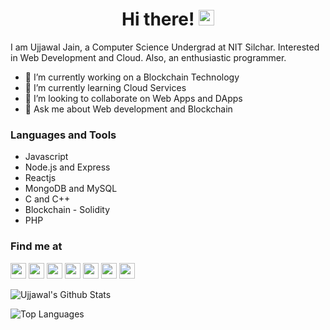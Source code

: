 <h1 align="center">Hi there! <img src="https://media.giphy.com/media/hvRJCLFzcasrR4ia7z/giphy.gif" width="25px"></h1>

I am Ujjawal Jain, a Computer Science Undergrad at NIT Silchar. Interested in Web Development and Cloud. Also, an enthusiastic programmer.

- 🔭 I’m currently working on a Blockchain Technology
- 🌱 I’m currently learning Cloud Services
- 👯 I’m looking to collaborate on Web Apps and DApps
- 💬 Ask me about Web development and Blockchain

### Languages and Tools
* Javascript
* Node.js and Express
* Reactjs
* MongoDB and MySQL
* C and C++
* Blockchain - Solidity
* PHP

### Find me at
<p>
  <a href="https://twitter.com/jainujjawal1999"><img src="https://img.shields.io/badge/twitter-%231DA1F2.svg?&style=for-the-badge&logo=twitter&logoColor=white" height=25></a>     <a href="https://www.linkedin.com/in/jainujjawal1999"><img src="https://img.shields.io/badge/linkedin-%230077B5.svg?&style=for-the-badge&logo=linkedin&logoColor=white" height=25></a>
  <a href="https://medium.com/@jainujjawal1999"><img src="https://img.shields.io/badge/medium-%2312100E.svg?&style=for-the-badge&logo=medium&logoColor=white" height=25></a> 
  <a href="https://dev.to/ujjawal1999"><img src="https://img.shields.io/badge/DEV.TO-%230A0A0A.svg?&style=for-the-badge&logo=dev-dot-to&logoColor=white" height=25></a>
  <a href="https://codepen.io/ujjawaljain"><img src="https://img.shields.io/badge/codepen-%ffffff.svg?&style=for-the-badge&logo=codepen&logoColor=black&color=white" height=25></a>
  <a href="https://codeforces.com/profile/insomniac_1999"><img src="https://img.shields.io/badge/codeforces-%230A0A0A.svg?&style=for-the-badge&logo=codeforces&logoColor=blue&color=white" height=25></a>
  <a href="https://www.codechef.com/users/ujjawal_1999"><img src="https://img.shields.io/badge/codechef-%230A0A0A.svg?&style=for-the-badge&logo=codechef&logoColor=white&color=3a2123" height=25></a>
</p>

![Ujjawal's Github Stats](https://github-readme-stats.vercel.app/api?username=ujjawal-1999&show_icons=true) 

![Top Languages](https://github-readme-stats.vercel.app/api/top-langs/?username=ujjawal-1999&theme=gotham)
